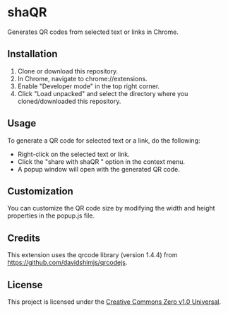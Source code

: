 # shaQR
Generates QR codes from selected text or links in Chrome.

## Installation
1. Clone or download this repository.
2. In Chrome, navigate to chrome://extensions.
3. Enable "Developer mode" in the top right corner.
4. Click "Load unpacked" and select the directory where you cloned/downloaded this repository.
## Usage
To generate a QR code for selected text or a link, do the following:

* Right-click on the selected text or link.
* Click the "share with shaQR " option in the context menu.
* A popup window will open with the generated QR code.
## Customization
You can customize the QR code size by modifying the width and height properties in the popup.js file.

## Credits
This extension uses the qrcode library (version 1.4.4) from https://github.com/davidshimjs/qrcodejs.

## License
This project is licensed under the [Creative Commons Zero v1.0 Universal](/LICENSE).